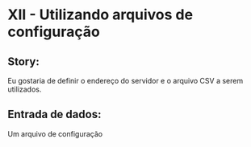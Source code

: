 # XII - Utilizando arquivos de configuração

## Story:   
Eu gostaria de definir o endereço do servidor e o arquivo CSV a serem utilizados.   

## Entrada de dados:    
Um arquivo de configuração   
